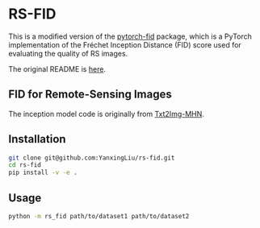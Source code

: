 # RS-FID
This is a modified version of the [pytorch-fid](https://github.com/mseitzer/pytorch-fid) package, which is a PyTorch implementation of the Fréchet Inception Distance (FID) score used for evaluating the quality of RS images.

The original README is [here](Original_README.md).

## FID for Remote-Sensing Images
The inception model code is originally from [Txt2Img-MHN](https://github.com/YonghaoXu/Txt2Img-MHN/).

## Installation
```bash
git clone git@github.com:YanxingLiu/rs-fid.git
cd rs-fid
pip install -v -e .
```

## Usage
```bash
python -m rs_fid path/to/dataset1 path/to/dataset2
```
